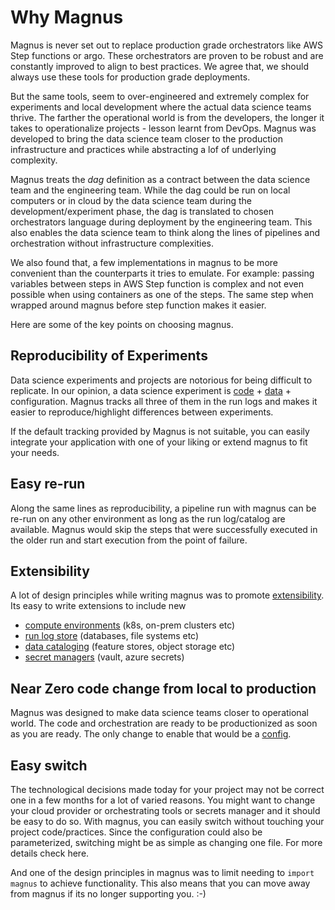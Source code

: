 # Why Magnus

Magnus is never set out to replace  production grade orchestrators like AWS Step functions or argo. These 
orchestrators are proven to be robust and are constantly improved to align to best practices. We agree that, we should 
always use these tools for production grade deployments.

But the same tools, seem to over-engineered and extremely complex for experiments and local development where the actual 
data science teams thrive. The farther the operational world is from the developers, the longer it takes to 
operationalize projects - lesson learnt from DevOps. Magnus was developed to bring the data science team closer to the 
production infrastructure and practices while abstracting a lof of underlying complexity.


Magnus treats the *dag* definition as a contract between the data science team and the engineering team. While the dag 
could be run on local computers or in cloud by the data science team during the development/experiment phase, the dag 
is translated to chosen orchestrators language during deployment by the engineering team. This also enables the data 
science team to think along the lines of pipelines and orchestration without infrastructure complexities. 

We also found that, a few implementations in magnus to be more convenient than the counterparts it tries to 
emulate. For example: passing variables between steps in AWS Step function is complex and not even possible when 
using containers as one of the steps. The same step when wrapped around magnus before step function makes it easier. 


Here are some of the key points on choosing magnus.

## Reproducibility of Experiments

Data science experiments and projects are notorious for being difficult to replicate. In our opinion, a data science 
experiment is [code](../../concepts/run-log/#code_identity) + [data](../../concepts/run-log/#data_catalog) + 
configuration. 
Magnus tracks all three of them in the run logs and makes it easier to 
reproduce/highlight differences between experiments. 

If the default tracking provided by Magnus is not suitable, you can easily integrate your application with one of 
your liking or extend magnus to fit your needs. 

## Easy re-run

Along the same lines as reproducibility, a pipeline run with magnus can be re-run on any other environment as long as 
the run log/catalog are available. Magnus would skip the steps that were successfully executed in the older 
run and start execution from the point of failure. 


## Extensibility

A lot of design principles while writing magnus was to promote [extensibility](../../extensions/extensions). 
Its easy to write extensions to include 
new 

- [compute environments](../../concepts/modes-implementations/extensions/) (k8s, on-prem clusters etc)
- [run log store](../../concepts/run-log-implementations/extensions/) (databases, file systems etc)
- [data cataloging](../../concepts/catalog-implementations/extensions/) (feature stores, object storage etc)
- [secret managers](../../concepts/secrets-implementations/extensions/) (vault, azure secrets)

## Near Zero code change from local to production

Magnus was designed to make data science teams closer to operational world. The code and orchestration are ready to 
be productionized as soon as you are ready. The only change to enable that would be a 
[config](../../concepts/configurations/).

## Easy switch

The technological decisions made today for your project may not be correct one in a few months for a lot of varied 
reasons. You might want to change your cloud provider or orchestrating tools or secrets manager and it should be easy 
to do so. With magnus, you can easily switch without touching your project code/practices. Since the configuration 
could also be parameterized, switching might be as simple as changing one file. For more details check here. 

And one of the design principles in magnus was to limit needing to ```import magnus``` to achieve functionality. 
This also means that you can move away from magnus if its no longer supporting you. :-)


